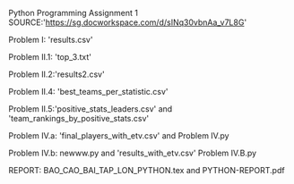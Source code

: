 Python Programming
Assignment 1
SOURCE:'https://sg.docworkspace.com/d/sINq30vbnAa_v7L8G'

Problem I: 'results.csv'

Problem II.1: 'top_3.txt'

Problem II.2:'results2.csv'

Problem II.4: 'best_teams_per_statistic.csv'

Problem II.5:'positive_stats_leaders.csv' and 'team_rankings_by_positive_stats.csv'

Problem IV.a: 'final_players_with_etv.csv' and Problem IV.py

Problem IV.b:  newww.py and 'results_with_etv.csv'
              Problem IV.B.py 

REPORT: BAO_CAO_BAI_TAP_LON_PYTHON.tex and PYTHON-REPORT.pdf
